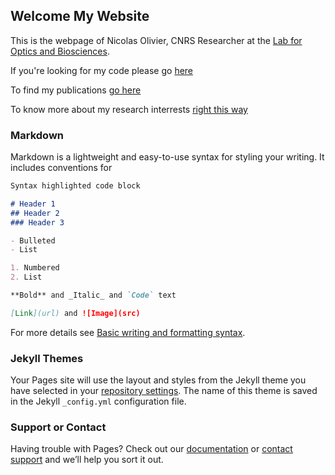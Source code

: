 ## Welcome My Website

This is the webpage of Nicolas Olivier, CNRS Researcher at the [Lab for Optics and Biosciences](https://portail.polytechnique.edu/lob/fr).

If you're looking for my code please go [here](https://github.com/NOLab)

To find my publications [go here](https://scholar.google.com/citations?user=1Ro9PnQAAAAJ)

To know more about my  research interrests [right this way](https://github.com/NOLab/Hello-World/blob/gh-pages/research.md)

### Markdown

Markdown is a lightweight and easy-to-use syntax for styling your writing. It includes conventions for

```markdown
Syntax highlighted code block

# Header 1
## Header 2
### Header 3

- Bulleted
- List

1. Numbered
2. List

**Bold** and _Italic_ and `Code` text

[Link](url) and ![Image](src)
```

For more details see [Basic writing and formatting syntax](https://docs.github.com/en/github/writing-on-github/getting-started-with-writing-and-formatting-on-github/basic-writing-and-formatting-syntax).

### Jekyll Themes

Your Pages site will use the layout and styles from the Jekyll theme you have selected in your [repository settings](https://github.com/NOLab/Hello-World/settings/pages). The name of this theme is saved in the Jekyll `_config.yml` configuration file.

### Support or Contact

Having trouble with Pages? Check out our [documentation](https://docs.github.com/categories/github-pages-basics/) or [contact support](https://support.github.com/contact) and we’ll help you sort it out.
